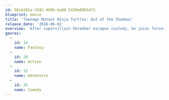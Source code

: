 ```yaml
---
id: 56cb281e-3342-499b-ba88-5439e08b5d73
blueprint: movie
title: 'Teenage Mutant Ninja Turtles: Out of the Shadows'
release_date: '2016-06-01'
overview: 'After supervillain Shredder escapes custody, he joins forces with mad scientist Baxter Stockman and two dimwitted henchmen, Bebop and Rocksteady, to unleash a diabolical plan to take over the world. As the Turtles prepare to take on Shredder and his new crew, they find themselves facing an even greater evil with similar intentions: the notorious Krang.'
genres:
  -
    id: 14
    name: Fantasy
  -
    id: 28
    name: Action
  -
    id: 12
    name: Adventure
  -
    id: 35
    name: Comedy
---
```

